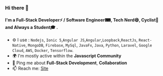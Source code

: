 ### Hi there 👋


#### I'm a Full-Stack Developer⚡ / Software Engineer⌨, Tech Nerd😄, Cyclist🚴 and Always a Student🎓 .

- ⚙️ I use :  `Nodejs`,  `Ionic 5`,`Angular JS`,`Angular`,`Loopback`,`ReactJs`, `React-Native`, `MongoDB`, `Firebase`, `MySql`, `JavaFx`, `Java`, `Python`, `Laravel`, `Google Cloud`, `AWS`, `Docker`, `Tensorflow`.
- 🌍 I'm mostly active within the **Javascript Community**
- 💬 Ping me about **Full-Stack Development**, **Collaboration**
- 📫 Reach me: [Site](https://lazybrucewayne.github.io/)
